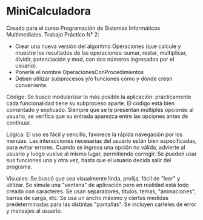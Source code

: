 # MiniCalculadora

Creado para el curso Programación de Sistemas Informáticos Multimediales.
Trabajo Práctico N° 2:
- Crear una nueva versión del algoritmo Operaciones (que calcule y muestre los resultados de las operaciones: sumar, restar, multiplicar, dividir, potenciación y mod, con dos números ingresados por el usuario). 
- Ponerle el nombre OperacionesConProcedimientos
- Deben utilizar subprocesos y/o funciones cómo y dónde crean conveniente.


Código:
Se buscó modularizar lo más posible la aplicación: prácticamente cada funcionalidad tiene su subproceso aparte.
El código está bien comentado y explicado.
Siempre que se le presentan múltiples opciones al usuario, se verifica que su entrada aparezca entre las opciones antes de continuar.

Lógica:
El uso es fácil y sencillo, favorece la rápida navegación por los menúes.
Las interacciones necesarias del usuario están bien específicadas, para evitar errores.
Cuando se ingresa una opción no válida, advierte al usuario y luego vuelve al mismo lugar, permitiendo corregir.
Se pueden usar sus funciones una y otra vez, hasta que el usuario decida salir del programa.


Visuales: 
Se buscó que sea visualmente linda, prolija, fácil de "leer" y utilizar.
Se simula una "ventana" de aplicación pero en realidad está todo creado con caracteres.
Se usan separadores, títulos, temas, "animaciones", barras de carga, etc.
Se usa un ancho máximo y ciertas medidas predeterminadas para las distintas "pantallas".
Se incluyen carteles de error y mensajes al usuario.
